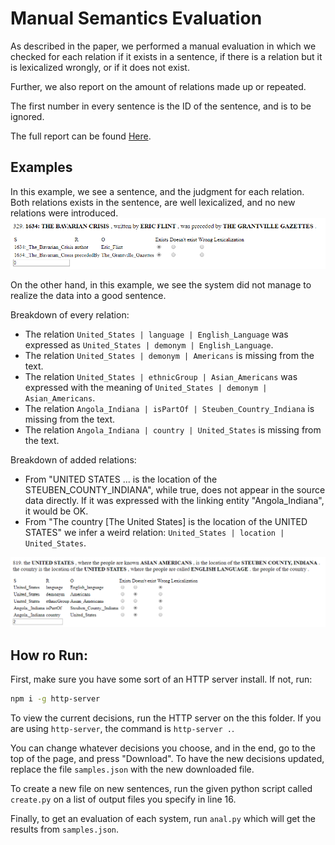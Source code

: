 # Manual Semantics Evaluation

As described in the paper, we performed a manual evaluation in which we checked for each relation if it exists in a sentence, if there is a relation but it is lexicalized wrongly, or if it does not exist.

Further, we also report on the amount of relations made up or repeated.

The first number in every sentence is the ID of the sentence, and is to be ignored.

The full report can be found [Here](report.pdf).

## Examples

In this example, we see a sentence, and the judgment for each relation.
Both relations exists in the sentence, are well lexicalized, and no new relations were introduced.
![Good](../git-assets/manual-evaluation/good.png)

On the other hand, in this example, we see the system did not manage to realize the data into a good sentence.

Breakdown of every relation:
- The relation `United_States | language | English_Language` was expressed as `United_States | demonym | English_Language`.
- The relation `United_States | demonym | Americans` is missing from the text.
- The relation `United_States | ethnicGroup | Asian_Americans` was expressed with the meaning of `United_States | demonym | Asian_Americans`.
- The relation `Angola_Indiana | isPartOf | Steuben_Country_Indiana` is missing from the text.
- The relation `Angola_Indiana | country | United_States` is missing from the text.

Breakdown of added relations:
- From "UNITED STATES ... is the location of the STEUBEN_COUNTY_INDIANA", while true, does not appear in the source data directly. If it was expressed with the linking entity "Angola_Indiana", it would be OK.
- From "The country [The United States] is the location of the UNITED STATES" we infer a weird relation: `United_States | location | United_States`.


![Bad](../git-assets/manual-evaluation/bad.png)



## How ro Run:
First, make sure you have some sort of an HTTP server install. If not, run:
```bash
npm i -g http-server
```

To view the current decisions, run the HTTP server on the this folder. If you are using `http-server`, the command is `http-server .`.

You can change whatever decisions you choose, and in the end, go to the top of the page, and press "Download". To have the new decisions updated, replace the file `samples.json` with the new downloaded file.

To create a new file on new sentences, run the given python script called `create.py` on a list of output files you specify in line 16.

Finally, to get an evaluation of each system, run `anal.py` which will get the results from `samples.json`.
 
